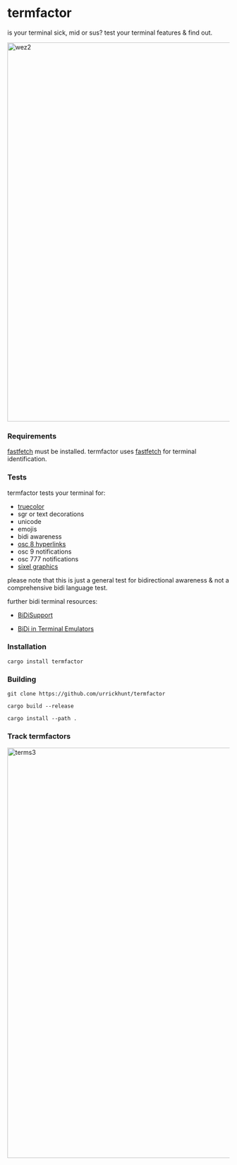 # termfactor
is your terminal sick, mid or sus?
test your terminal features & find out.

<img width="859" alt="wez2" src="https://github.com/user-attachments/assets/1f230930-94cf-4aee-805a-3a6c640b0ac2">

### Requirements

[fastfetch](https://github.com/fastfetch-cli/fastfetch) must be installed. termfactor uses [fastfetch](https://github.com/fastfetch-cli/fastfetch) for terminal identification.

### Tests

termfactor tests your terminal for: 

- [truecolor](https://github.com/termstandard/colors)
- sgr or text decorations
- unicode
- emojis
- bidi awareness
- [osc 8 hyperlinks](https://github.com/Alhadis/OSC8-Adoption/)
- osc 9 notifications
- osc 777 notifications
- [sixel graphics](https://www.arewesixelyet.com/)

please note that this is just a general test for bidirectional awareness & not a comprehensive bidi language test.

further bidi terminal resources:

- [BiDiSupport](https://gist.github.com/XVilka/a0e49e1c65370ba11c17)

- [BiDi in Terminal Emulators](https://terminal-wg.pages.freedesktop.org/bidi/)

### Installation

`cargo install termfactor`

### Building

`git clone https://github.com/urrickhunt/termfactor`

`cargo build --release`

`cargo install --path .`


### Track termfactors

<img width="930" alt="terms3" src="https://github.com/user-attachments/assets/c826255a-32af-4c98-a8b9-d9ddb5cf4178">
